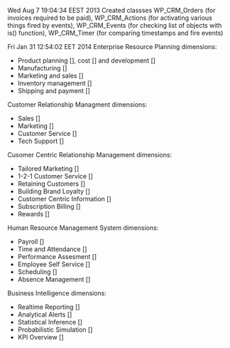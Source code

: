 Wed Aug  7 19:04:34 EEST 2013
Created classses WP_CRM_Orders (for invoices required to be paid), WP_CRM_Actions (for activating various things fired by events), WP_CRM_Events (for checking list of objects with is() function), WP_CRM_Timer (for comparing timestamps and fire events)

Fri Jan 31 12:54:02 EET 2014
Enterprise Resource Planning dimensions:
* Product planning [], cost [] and development []
* Manufacturing []
* Marketing and sales []
* Inventory management []
* Shipping and payment []

Customer Relationship Managment dimensions:
* Sales []
* Marketing []
* Customer Service []
* Tech Support []

Cusomer Centric Relationship Management dimensions:
* Tailored Marketing []
* 1-2-1 Customer Service []
* Retaining Customers []
* Building Brand Loyalty []
* Customer Centric Information []
* Subscription Billing []
* Rewards []

Human Resource Management System dimensions:
* Payroll []
* Time and Attendance []
* Performance Assesment []
* Employee Self Service []
* Scheduling []
* Absence Management []

Business Intelligence dimensions:
* Realtime Reporting []
* Analytical Alerts []
* Statistical Inference []
* Probabilistic Simulation []
* KPI Overview []
